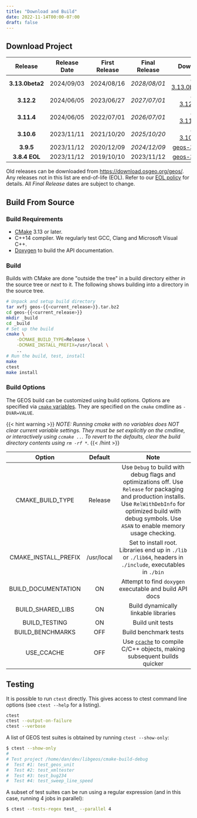 ```yaml
---
title: "Download and Build"
date: 2022-11-14T00:00-07:00
draft: false
---
```



## Download Project

| Release | Release Date | First Release | Final Release | Download Link | Changes |
| :--: | :--:| :--: |:--: | :--: | :--: |
|  **3.13.0beta2** | 2024/09/03 | 2024/08/16 | *2028/08/01* | [geos-3.13.0beta2.tar.bz2](https://download.osgeo.org/geos/geos-3.13.0beta2.tar.bz2) | [Changes](https://github.com/libgeos/geos/blob/3.13.0beta2/NEWS.md) |
|  **3.12.2** | 2024/06/05 | 2023/06/27 | *2027/07/01* | [geos-3.12.2.tar.bz2](https://download.osgeo.org/geos/geos-3.12.2.tar.bz2) | [Changes](https://github.com/libgeos/geos/blob/3.12.2/NEWS.md) |
|  **3.11.4** | 2024/06/05 | 2022/07/01 | *2026/07/01* | [geos-3.11.4.tar.bz2](https://download.osgeo.org/geos/geos-3.11.4.tar.bz2) | [Changes](https://github.com/libgeos/geos/blob/3.11.4/NEWS.md) |
|  **3.10.6** | 2023/11/11 | 2021/10/20 | *2025/10/20* | [geos-3.10.6.tar.bz2](https://download.osgeo.org/geos/geos-3.10.6.tar.bz2) | [Changes](https://github.com/libgeos/geos/blob/3.10.6/NEWS)
|  **3.9.5**  | 2023/11/12 | 2020/12/09 | *2024/12/09* | [geos-3.9.5.tar.bz2](https://download.osgeo.org/geos/geos-3.9.5.tar.bz2) | [Changes](https://github.com/libgeos/geos/blob/3.9.5/NEWS) |
|  **3.8.4 EOL** | 2023/11/12 |  2019/10/10 | 2023/11/12 | [geos-3.8.4.tar.bz2](https://download.osgeo.org/geos/geos-3.8.4.tar.bz2) | [Changes](https://github.com/libgeos/geos/blob/3.8.4/NEWS) |

Old releases can be downloaded from https://download.osgeo.org/geos/.  Any releases not in this list are end-of-life (EOL). Refer to our [EOL policy](/project/rfcs/rfc11/) for details. All *Final Release* dates are subject to change.


## Build From Source

### Build Requirements

* [CMake](https://cmake.org/download/) 3.13 or later.
* C++14 compiler. We regularly test GCC, Clang and Microsoft Visual C++.
* [Doxygen](https://www.doxygen.nl/) to build the API documentation.

### Build

Builds with CMake are done "outside the tree" in a build directory either *in* the source tree or *next* to it.  The following shows building into a directory in the source tree.

```bash
# Unpack and setup build directory
tar xvfj geos-{{<current_release>}}.tar.bz2
cd geos-{{<current_release>}}
mkdir _build
cd _build
# Set up the build
cmake \
    -DCMAKE_BUILD_TYPE=Release \
    -DCMAKE_INSTALL_PREFIX=/usr/local \
    ..
# Run the build, test, install
make
ctest
make install
```


### Build Options

The GEOS build can be customized using build options.
Options are specified via [`cmake` variables](https://cmake.org/cmake/help/latest/manual/cmake-variables.7.html).
They are specified on the `cmake` cmdline as `-DVAR=VALUE`.

{{< hint warning >}}
*NOTE: Running cmake with no variables does NOT clear current variable settings. They must be set explicitly on the cmdline, or interactively using `ccmake ..`. To revert to the defaults, clear the build directory contents using `rm -rf *`.*
{{< /hint >}}

| Option               | Default    | Note  |
| :------------------: | :--------: | :---: |
| CMAKE_BUILD_TYPE     | Release    | Use `Debug` to build with debug flags and optimizations off. Use `Release` for packaging and production installs. Use `RelWithDebInfo` for optimized build with debug symbols. Use `ASAN` to enable memory usage checking. |
| CMAKE_INSTALL_PREFIX | /usr/local | Set to install root. Libraries end up in `./lib` or `./lib64`, headers in `./include`, executables in `./bin` |
| BUILD_DOCUMENTATION  | ON         | Attempt to find `doxygen` executable and build API docs |
| BUILD_SHARED_LIBS    | ON         | Build dynamically linkable libraries |
| BUILD_TESTING        | ON         | Build unit tests |
| BUILD_BENCHMARKS     | OFF        | Build benchmark tests |
| USE_CCACHE           | OFF        | Use [`ccache`](https://ccache.dev/) to compile C/C++ objects, making subsequent builds quicker |



## Testing

It is possible to run `ctest` directly. This gives access to ctest command line options (see `ctest --help` for a listing).

```bash
ctest
ctest --output-on-failure
ctest --verbose
```

A list of GEOS test suites is obtained by running `ctest --show-only`:

```bash
$ ctest --show-only
#
# Test project /home/dan/dev/libgeos/cmake-build-debug
#  Test #1: test_geos_unit
#  Test #2: test_xmltester
#  Test #3: test_bug234
#  Test #4: test_sweep_line_speed
```

A subset of test suites can be run using a regular expression (and in this case, running 4 jobs in parallel):

```bash
$ ctest --tests-regex test_ --parallel 4
```
